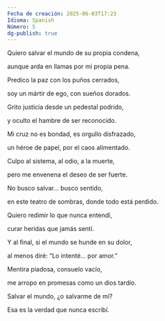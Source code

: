 ```yaml
---
Fecha de creación: 2025-06-03T17:23
Idioma: Spanish
Número: 5
dg-publish: true
---
```

Quiero salvar el mundo de su propia condena,

aunque arda en llamas por mi propia pena.

Predico la paz con los puños cerrados,

soy un mártir de ego, con sueños dorados.  

Grito justicia desde un pedestal podrido,

y oculto el hambre de ser reconocido.

Mi cruz no es bondad, es orgullo disfrazado,

un héroe de papel, por el caos alimentado.

  
Culpo al sistema, al odio, a la muerte,

pero me envenena el deseo de ser fuerte.

No busco salvar… busco sentido,

en este teatro de sombras, donde todo está perdido.

  
Quiero redimir lo que nunca entendí,

curar heridas que jamás sentí.

Y al final, si el mundo se hunde en su dolor,

al menos diré: “Lo intenté… por amor.”

  
Mentira piadosa, consuelo vacío,

me arropo en promesas como un dios tardío.

Salvar el mundo, ¿o salvarme de mí?

Esa es la verdad que nunca escribí.